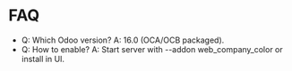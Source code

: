 # FAQ

- Q: Which Odoo version? A: 16.0 (OCA/OCB packaged).
- Q: How to enable? A: Start server with --addon web_company_color or install in UI.
